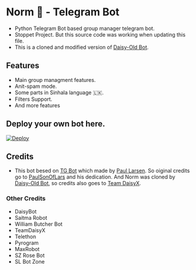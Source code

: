 # Norm 🤖 - Telegram Bot
- Python Telegram Bot based group manager telegram bot.
- Stoppet Project. But this source code was working when updating this file.
- This is a cloned and modified version of [Daisy-Old Bot](https://github.com/TeamDaisyX/Daisy-OLD).

## Features
- Main group managment features.
- Anit-spam mode.
- Some parts in Sinhala language 🇱🇰.
- Filters Support.
- And more features

## Deploy your own bot here.
[![Deploy](https://www.herokucdn.com/deploy/button.svg)](https://heroku.com/deploy?template=https://github.com/zigzag85/Norm.git)
## Credits

- This bot besed on [TG Bot](https://github.com/PaulSonOfLars/tgbot) which made by [Paul Larsen](https://github.com/PaulSonOfLars). So oiginal credits go to [PaulSonOfLars](https://github.com/PaulSonOfLars) and his dedication. And Norm was cloned by [Daisy-Old Bot](https://github.com/TeamDaisyX/Daisy-OLD), so credits also goes to [Team DaisyX](https://github.com/TeamDaisyX/).

### Other Credits
 - DaisyBot
 - Saitma Robot
 - William Butcher Bot
 - TeamDaisyX
 - Telethon
 - Pyrogram
 - MaxRobot
 - SZ Rose Bot
 - SL Bot Zone
